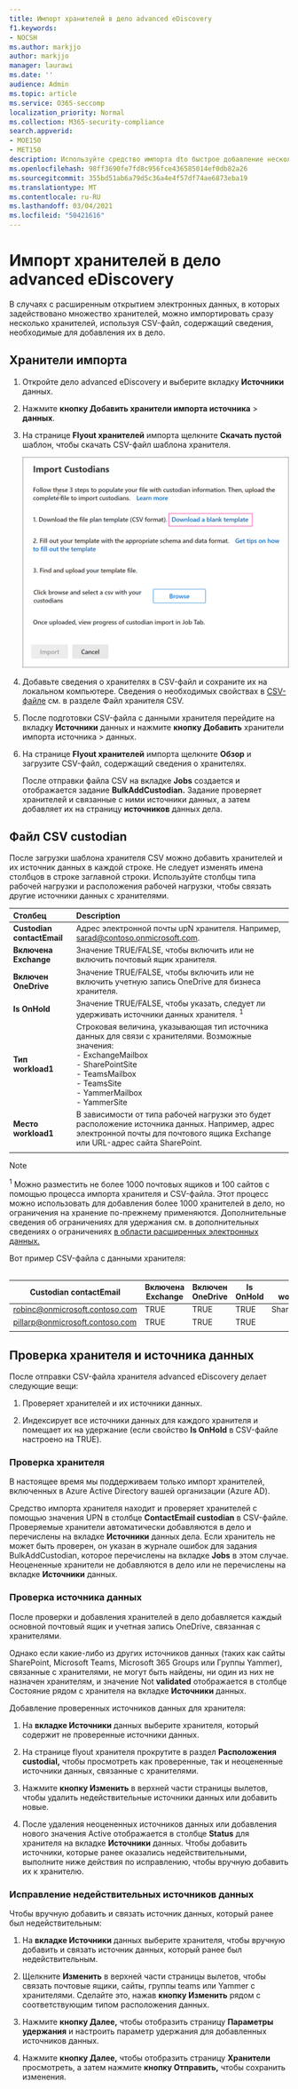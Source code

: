 ```yaml
---
title: Импорт хранителей в дело advanced eDiscovery
f1.keywords:
- NOCSH
ms.author: markjjo
author: markjjo
manager: laurawi
ms.date: ''
audience: Admin
ms.topic: article
ms.service: O365-seccomp
localization_priority: Normal
ms.collection: M365-security-compliance
search.appverid:
- MOE150
- MET150
description: Используйте средство импорта dto быстрое добавление нескольких хранителей и связанных с ними источников данных в дело в advanced eDiscovery.
ms.openlocfilehash: 98ff3690fe7fd8c956fce436585014ef0db82a26
ms.sourcegitcommit: 355bd51ab6a79d5c36a4e4f57df74ae6873eba19
ms.translationtype: MT
ms.contentlocale: ru-RU
ms.lasthandoff: 03/04/2021
ms.locfileid: "50421616"
---
```

# <a name="import-custodians-to-an-advanced-ediscovery-case"></a>Импорт хранителей в дело advanced eDiscovery

В случаях с расширенным открытием электронных данных, в которых задействовано множество хранителей, можно импортировать сразу несколько хранителей, используя CSV-файл, содержащий сведения, необходимые для добавления их в дело.

## <a name="import-custodians"></a>Хранители импорта

1. Откройте дело advanced eDiscovery и выберите вкладку **Источники** данных.

2. Нажмите **кнопку Добавить хранители импорта источника**  >  **данных**.

3. На странице **Flyout хранителей** импорта щелкните **Скачать пустой** шаблон, чтобы скачать CSV-файл шаблона хранителя.

   ![Скачайте шаблон CSV со страницы flyout хранителей импорта](../media/ImportCustodians1.png)

4. Добавьте сведения о хранителях в CSV-файл и сохраните их на локальном компьютере. Сведения о необходимых свойствах в [CSV-файле](#custodian-csv-file) см. в разделе Файл хранителя CSV.

5. После подготовки CSV-файла с данными хранителя перейдите на вкладку **Источники** данных и нажмите **кнопку Добавить** хранители импорта источника  >   данных.

6. На странице **Flyout хранителей** импорта щелкните **Обзор** и загрузите CSV-файл, содержащий сведения о хранителях.

   После отправки файла CSV на вкладке **Jobs** создается и отображается задание **BulkAddCustodian.** Задание проверяет хранителей и связанные с ними источники данных, а затем добавляет их на страницу **источников** данных дела.

## <a name="custodian-csv-file"></a>Файл CSV custodian

После загрузки шаблона хранителя CSV можно добавить хранителей и их источник данных в каждой строке. Не следует изменять имена столбцов в строке заглавной строки. Используйте столбцы типа рабочей нагрузки и расположения рабочей нагрузки, чтобы связать другие источники данных с хранителями.

| Столбец|Description|
|:------- |:------------------------------------------------------------|
|**Custodian contactEmail**     |Адрес электронной почты upN хранителя. Например, sarad@contoso.onmicrosoft.com.           |
|**Включена Exchange** | Значение TRUE/FALSE, чтобы включить или не включить почтовый ящик хранителя.      |
|**Включен OneDrive** | Значение TRUE/FALSE, чтобы включить или не включить учетную запись OneDrive для бизнеса хранителя. |
|**Is OnHold**        | Значение TRUE/FALSE, чтобы указать, следует ли удерживать источники данных хранителя. <sup>1</sup>     |
|**Тип workload1**         |Строковая величина, указывающая тип источника данных для связи с хранителями. Возможные значения: <br/>- ExchangeMailbox<br/> - SharePointSite<br/>- TeamsMailbox<br/>- TeamsSite<br/> - YammerMailbox<br/>- YammerSite |
|**Место workload1**     | В зависимости от типа рабочей нагрузки это будет расположение источника данных. Например, адрес электронной почты для почтового ящика Exchange или URL-адрес сайта SharePoint. |
|||

> [!NOTE]
> <sup>1</sup> Можно разместить не более 1000 почтовых ящиков и 100 сайтов с помощью процесса импорта хранителя и CSV-файла. Этот процесс можно использовать для добавления более 1000 хранителей в дело, но ограничения на хранение по-прежнему применяются. Дополнительные сведения об ограничениях для удержания см. в дополнительных сведениях о ограничениях [в области расширенных электронных данных.](limits-ediscovery20.md#hold-limits)

Вот пример CSV-файла с данными хранителя:<br/><br/>

|Custodian contactEmail      | Включена Exchange | Включен OneDrive | Is OnHold | Тип workload1 | Место workload1             |
| ----------------- | ---------------- | ---------------- | --------- | -------------- | ------------------------------ |
|robinc@onmicrosoft.contoso.com | TRUE             | TRUE             | TRUE      | SharePointSite | https://contoso.sharepoint.com |
|pillarp@onmicrosoft.contoso.com | TRUE             | TRUE             | TRUE      | |  |
||||||

## <a name="custodian-and-data-source-validation"></a>Проверка хранителя и источника данных

После отправки CSV-файла хранителя advanced eDiscovery делает следующие вещи:

1. Проверяет хранителей и их источники данных.

2. Индексирует все источники данных для каждого хранителя и помещает их на удержание (если свойство **Is OnHold** в CSV-файле настроено на TRUE).

### <a name="custodian-validation"></a>Проверка хранителя

В настоящее время мы поддерживаем только импорт хранителей, включенных в Azure Active Directory вашей организации (Azure AD).

Средство импорта хранителя находит и проверяет хранителей с помощью значения UPN в столбце **ContactEmail custodian** в CSV-файле. Проверяемые хранители автоматически добавляются в дело и перечислены на вкладке **Источники** данных дела. Если хранитель не может быть проверен, он указан в журнале ошибок для задания BulkAddCustodian, которое перечислены на вкладке **Jobs** в этом случае. Неоцененные хранители не добавляются в дело или не перечислены на вкладке **Источники** данных.

### <a name="data-source-validation"></a>Проверка источника данных

После проверки и добавления хранителей в дело добавляется каждый основной почтовый ящик и учетная запись OneDrive, связанная с хранителями.

Однако если какие-либо из других источников данных (таких как сайты SharePoint, Microsoft Teams, Microsoft 365 Groups или Группы Yammer), связанные с хранителями, не могут быть  найдены, ни один из них не назначен хранителям, и значение Not **validated** отображается в столбце Состояние рядом с хранителя на вкладке **Источники** данных.

Добавление проверенных источников данных для хранителя:

1. На **вкладке Источники** данных выберите хранителя, который содержит не проверенные источники данных.

2. На странице flyout хранителя прокрутите в раздел **Расположения custodial,** чтобы просмотреть как проверенные, так и неоцененные источники данных, связанные с хранителями.

3. Нажмите **кнопку Изменить** в верхней части страницы вылетов, чтобы удалить недействительные источники данных или добавить новые.

4. После удаления неоцененных источников данных или добавления  нового значения Active отображается в столбце **Status** для хранителя на вкладке **Источники** данных. Чтобы добавить источники, которые ранее оказались недействительными, выполните ниже действия по исправлению, чтобы вручную добавить их к хранителю.

### <a name="remediating-invalid-data-sources"></a>Исправление недействительных источников данных

Чтобы вручную добавить и связать источник данных, который ранее был недействительным:

1. На **вкладке Источники** данных выберите хранителя, чтобы вручную добавить и связать источник данных, который ранее был недействительным.

2. Щелкните **Изменить** в верхней части страницы вылетов, чтобы связать почтовые ящики, сайты, группы teams или Yammer с хранителями. Сделайте это, нажав **кнопку Изменить** рядом с соответствующим типом расположения данных.

3. Нажмите **кнопку Далее,** чтобы отобразить страницу **Параметры удержания** и настроить параметр удержания для добавленных источников данных.

4. Нажмите **кнопку Далее,** чтобы отобразить страницу **Хранители** просмотреть, а затем нажмите **кнопку Отправить,** чтобы сохранить изменения.

